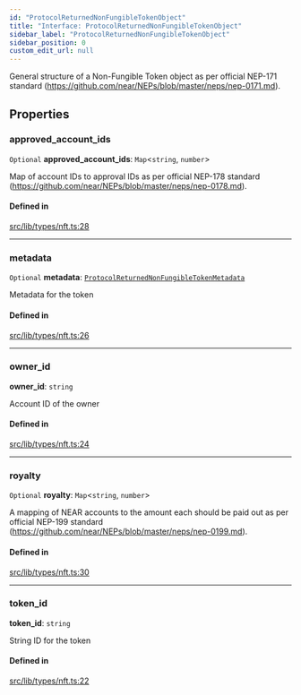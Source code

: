 ```yaml
---
id: "ProtocolReturnedNonFungibleTokenObject"
title: "Interface: ProtocolReturnedNonFungibleTokenObject"
sidebar_label: "ProtocolReturnedNonFungibleTokenObject"
sidebar_position: 0
custom_edit_url: null
---
```


General structure of a Non-Fungible Token object as per official NEP-171 standard (https://github.com/near/NEPs/blob/master/neps/nep-0171.md).

## Properties

### approved\_account\_ids

 `Optional` **approved\_account\_ids**: `Map`<`string`, `number`\>

Map of account IDs to approval IDs as per official NEP-178 standard (https://github.com/near/NEPs/blob/master/neps/nep-0178.md).

#### Defined in

[src/lib/types/nft.ts:28](https://github.com/keypom/keypom-js/blob/decaa9d1/src/lib/types/nft.ts#L28)

___

### metadata

 `Optional` **metadata**: [`ProtocolReturnedNonFungibleTokenMetadata`](ProtocolReturnedNonFungibleTokenMetadata.md)

Metadata for the token

#### Defined in

[src/lib/types/nft.ts:26](https://github.com/keypom/keypom-js/blob/decaa9d1/src/lib/types/nft.ts#L26)

___

### owner\_id

 **owner\_id**: `string`

Account ID of the owner

#### Defined in

[src/lib/types/nft.ts:24](https://github.com/keypom/keypom-js/blob/decaa9d1/src/lib/types/nft.ts#L24)

___

### royalty

 `Optional` **royalty**: `Map`<`string`, `number`\>

A mapping of NEAR accounts to the amount each should be paid out as per official NEP-199 standard (https://github.com/near/NEPs/blob/master/neps/nep-0199.md).

#### Defined in

[src/lib/types/nft.ts:30](https://github.com/keypom/keypom-js/blob/decaa9d1/src/lib/types/nft.ts#L30)

___

### token\_id

 **token\_id**: `string`

String ID for the token

#### Defined in

[src/lib/types/nft.ts:22](https://github.com/keypom/keypom-js/blob/decaa9d1/src/lib/types/nft.ts#L22)
